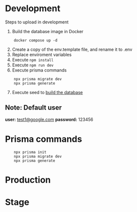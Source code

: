 # Development
Steps to upload in development

1. Build the database image in Docker
```
    docker compose up -d
```

2. Create a copy of the env.template file, and rename it to .env
3. Replace enviroment variables
4. Execute ``` npm install ```
5. Execute ``` npm run dev ```
6. Execute prisma commands 
```
    npx prisma migrate dev  
    npx prisma generate
```
7. Execute seed to [build the database](localhost:3000/api/seed)

## Note: Default user 
__user:__ test1@google.com
__password:__ 123456

# Prisma commands
```
    npx prisma init
    npx prisma migrate dev
    npx prisma generate
```

# Production

# Stage